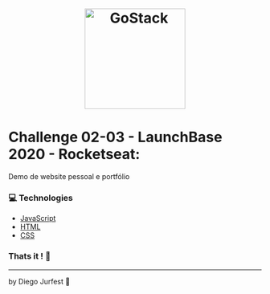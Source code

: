 <h1 align="center">
    <img alt="GoStack" src="https://camo.githubusercontent.com/3841f3ff8a89177dd92d4e29f75fbf9590a1a043/68747470733a2f2f726f636b6574736561742d63646e2e73332d73612d656173742d312e616d617a6f6e6177732e636f6d2f626f6f7463616d702d6c61756e6368626173652e706e67" width="200px" />
</h1>

# Challenge 02-03 - LaunchBase 2020 - Rocketseat: 

Demo de website pessoal e portfólio

### :computer: Technologies

- [JavaScript](https://nodejs.org/en/)
- [HTML](https://expressjs.com/)
- [CSS](https://github.com/remy/nodemon)

### Thats it ! :wave:

---

by Diego Jurfest :tada:
